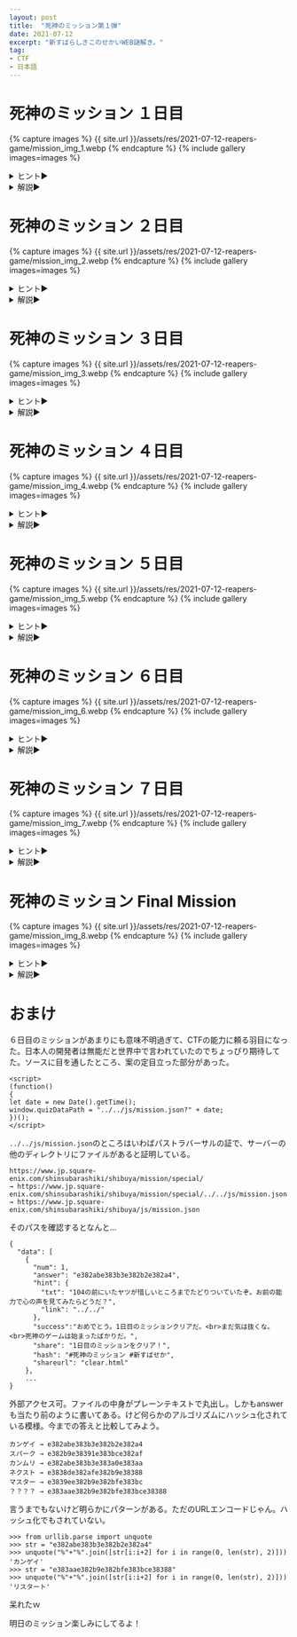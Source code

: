```yaml
---
layout: post
title:  "死神のミッション第１弾"
date: 2021-07-12
excerpt: "新すばらしきこのせかいWEB謎解き。"
tag:
- CTF
- 日本語
---
```


# 死神のミッション １日目

{% capture images %}
    {{ site.url }}/assets/res/2021-07-12-reapers-game/mission_img_1.webp
{% endcapture %}
{% include gallery images=images %}

<details><summary>ヒント▶</summary>
    {% capture images %}
        {{ site.url }}/assets/res/2021-07-12-reapers-game/hint_1.jpg
    {% endcapture %}
    {% include gallery images=images %}
</details>

<details><summary>解説▶</summary>
    {% capture images %}
        {{ site.url }}/assets/res/2021-07-12-reapers-game/hint_1_5.jpg
    {% endcapture %}
    {% include gallery images=images %}

    {% capture images %}
        {{ site.url }}/assets/res/2021-07-12-reapers-game/answer_1.jpg
    {% endcapture %}
    {% include gallery images=images %}

    答えは「カンゲイ」（ショック→カンゲイ）。
</details>

# 死神のミッション ２日目

{% capture images %}
    {{ site.url }}/assets/res/2021-07-12-reapers-game/mission_img_2.webp
{% endcapture %}
{% include gallery images=images %}

<details><summary>ヒント▶</summary>
    {% capture images %}
        {{ site.url }}/assets/res/2021-07-12-reapers-game/hint_2.jpg
    {% endcapture %}
    {% include gallery images=images %}
</details>

<details><summary>解説▶</summary>
    {% capture images %}
        {{ site.url }}/assets/res/2021-07-12-reapers-game/hint_2_5.jpg
    {% endcapture %}
    {% include gallery images=images %}

    {% capture images %}
        {{ site.url }}/assets/res/2021-07-12-reapers-game/answer_2.jpg
    {% endcapture %}
    {% include gallery images=images %}

    答えは「スパーク」。
</details>

# 死神のミッション ３日目

{% capture images %}
    {{ site.url }}/assets/res/2021-07-12-reapers-game/mission_img_3.webp
{% endcapture %}
{% include gallery images=images %}

<details><summary>ヒント▶</summary>
    {% capture images %}
        {{ site.url }}/assets/res/2021-07-12-reapers-game/hint_3.jpg
    {% endcapture %}
    {% include gallery images=images %}
</details>

<details><summary>解説▶</summary>
    {% capture images %}
        {{ site.url }}/assets/res/2021-07-12-reapers-game/hint_3_5.jpg
    {% endcapture %}
    {% include gallery images=images %}

    {% capture images %}
        {{ site.url }}/assets/res/2021-07-12-reapers-game/answer_3.jpg
    {% endcapture %}
    {% include gallery images=images %}

    答えは「カンムリ」。
</details>

# 死神のミッション ４日目

{% capture images %}
    {{ site.url }}/assets/res/2021-07-12-reapers-game/mission_img_4.webp
{% endcapture %}
{% include gallery images=images %}

<details><summary>ヒント▶</summary>
    {% capture images %}
        {{ site.url }}/assets/res/2021-07-12-reapers-game/hint_4.jpg
    {% endcapture %}
    {% include gallery images=images %}
</details>

<details><summary>解説▶</summary>
    {% capture images %}
        {{ site.url }}/assets/res/2021-07-12-reapers-game/hint_4_5.jpg
    {% endcapture %}
    {% include gallery images=images %}

    {% capture images %}
        {{ site.url }}/assets/res/2021-07-12-reapers-game/answer_4.jpg
    {% endcapture %}
    {% include gallery images=images %}

    答えは「ネクスト」（NEXT→ネクスト）。
</details>

# 死神のミッション ５日目

{% capture images %}
    {{ site.url }}/assets/res/2021-07-12-reapers-game/mission_img_5.webp
{% endcapture %}
{% include gallery images=images %}

<details><summary>ヒント▶</summary>
    {% capture images %}
        {{ site.url }}/assets/res/2021-07-12-reapers-game/hint_5.jpg
    {% endcapture %}
    {% include gallery images=images %}
</details>

<details><summary>解説▶</summary>
    {% capture images %}
        {{ site.url }}/assets/res/2021-07-12-reapers-game/answer_5.jpg
    {% endcapture %}
    {% include gallery images=images %}

    答えは「マスター」。
</details>

# 死神のミッション ６日目

{% capture images %}
    {{ site.url }}/assets/res/2021-07-12-reapers-game/mission_img_6.webp
{% endcapture %}
{% include gallery images=images %}

<details><summary>ヒント▶</summary>
    {% capture images %}
        {{ site.url }}/assets/res/2021-07-12-reapers-game/hint_6.jpg
    {% endcapture %}
    {% include gallery images=images %}
</details>

<details><summary>解説▶</summary>
    答えは「リスタート」。理由はわからん。<a href="{{ site.url }}/reapers-game/#おまけ"><b>おまけ</b></a>をチェックして。
</details>

# 死神のミッション ７日目

{% capture images %}
    {{ site.url }}/assets/res/2021-07-12-reapers-game/mission_img_7.webp
{% endcapture %}
{% include gallery images=images %}

<details><summary>ヒント▶</summary>
    {% capture images %}
        {{ site.url }}/assets/res/2021-07-12-reapers-game/hint_7.jpg
    {% endcapture %}
    {% include gallery images=images %}
</details>

<details><summary>解説▶</summary>
    {% capture images %}
        {{ site.url }}/assets/res/2021-07-12-reapers-game/hint_7_5.jpg
    {% endcapture %}
    {% include gallery images=images %}
    答えは「あいことば」。
</details>

# 死神のミッション Final Mission

{% capture images %}
    {{ site.url }}/assets/res/2021-07-12-reapers-game/mission_img_8.webp
{% endcapture %}
{% include gallery images=images %}

<details><summary>ヒント▶</summary>
    {% capture images %}
        {{ site.url }}/assets/res/2021-07-12-reapers-game/hint_8.jpg
    {% endcapture %}
    {% include gallery images=images %}
</details>

<details><summary>解説▶</summary>
    答えは「ゲームスタート」。
</details>

# おまけ

６日目のミッションがあまりにも意味不明過ぎて、CTFの能力に頼る羽目になった。日本人の開発者は無能だと世界中で言われていたのでちょっぴり期待してた。ソースに目を通したところ、案の定目立った部分があった。

```
<script>
(function()
{
let date = new Date().getTime();
window.quizDataPath = "../../js/mission.json?" + date;
})();
</script>
```

`../../js/mission.json`のところはいわばパストラバーサルの証で、サーバーの他のディレクトリにファイルがあると証明している。

```
https://www.jp.square-enix.com/shinsubarashiki/shibuya/mission/special/
→ https://www.jp.square-enix.com/shinsubarashiki/shibuya/mission/special/../../js/mission.json
→ https://www.jp.square-enix.com/shinsubarashiki/shibuya/js/mission.json
```

そのパスを確認するとなんと…

```
{
  "data": [
    {
      "num": 1,
      "answer": "e382abe383b3e382b2e382a4",
      "hint": {
        "txt": "104の前にいたヤツが惜しいところまでたどりついていたぞ。お前の能力で心の声を見てみたらどうだ？",
        "link": "../../"
      },
      "success":"おめでとう。1日目のミッションクリアだ。<br>まだ気は抜くな。<br>死神のゲームは始まったばかりだ。",
      "share": "1日目のミッションをクリア！",
      "hash": "#死神のミッション #新すばせか",
      "shareurl": "clear.html"
    },
    ...
}
```

外部アクセス可。ファイルの中身がプレーンテキストで丸出し。しかもanswerも当たり前のように書いてある。けど何らかのアルゴリズムにハッシュ化されている模様。今までの答えと比較してみよう。

```
カンゲイ → e382abe383b3e382b2e382a4
スパーク → e382b9e38391e383bce382af
カンムリ → e382abe383b3e383a0e383aa
ネクスト → e3838de382afe382b9e38388
マスター → e3839ee382b9e382bfe383bc
？？？？ → e383aae382b9e382bfe383bce38388
```

言うまでもないけど明らかにパターンがある。ただのURLエンコードじゃん。ハッシュ化でもされていない。

```
>>> from urllib.parse import unquote
>>> str = "e382abe383b3e382b2e382a4"
>>> unquote("%"+"%".join([str[i:i+2] for i in range(0, len(str), 2)]))
'カンゲイ'
>>> str = "e383aae382b9e382bfe383bce38388"
>>> unquote("%"+"%".join([str[i:i+2] for i in range(0, len(str), 2)]))
'リスタート'
```

呆れたｗ

明日のミッション楽しみにしてるよ！
